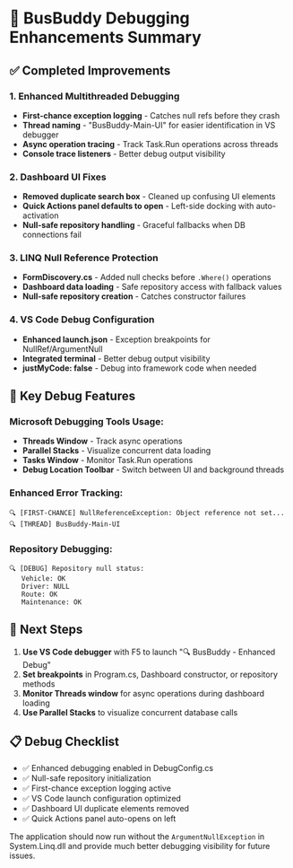 # 🔧 BusBuddy Debugging Enhancements Summary

## ✅ **Completed Improvements**

### **1. Enhanced Multithreaded Debugging**
- **First-chance exception logging** - Catches null refs before they crash
- **Thread naming** - "BusBuddy-Main-UI" for easier identification in VS debugger
- **Async operation tracing** - Track Task.Run operations across threads
- **Console trace listeners** - Better debug output visibility

### **2. Dashboard UI Fixes**
- **Removed duplicate search box** - Cleaned up confusing UI elements
- **Quick Actions panel defaults to open** - Left-side docking with auto-activation
- **Null-safe repository handling** - Graceful fallbacks when DB connections fail

### **3. LINQ Null Reference Protection**
- **FormDiscovery.cs** - Added null checks before `.Where()` operations
- **Dashboard data loading** - Safe repository access with fallback values
- **Null-safe repository creation** - Catches constructor failures

### **4. VS Code Debug Configuration**
- **Enhanced launch.json** - Exception breakpoints for NullRef/ArgumentNull
- **Integrated terminal** - Better debug output visibility
- **justMyCode: false** - Debug into framework code when needed

## 🎯 **Key Debug Features**

### **Microsoft Debugging Tools Usage:**
- **Threads Window** - Track async operations
- **Parallel Stacks** - Visualize concurrent data loading
- **Tasks Window** - Monitor Task.Run operations
- **Debug Location Toolbar** - Switch between UI and background threads

### **Enhanced Error Tracking:**
```
🔍 [FIRST-CHANCE] NullReferenceException: Object reference not set...
🔍 [THREAD] BusBuddy-Main-UI
```

### **Repository Debugging:**
```
🔍 [DEBUG] Repository null status:
   Vehicle: OK
   Driver: NULL
   Route: OK
   Maintenance: OK
```

## 🚀 **Next Steps**

1. **Use VS Code debugger** with F5 to launch "🔍 BusBuddy - Enhanced Debug"
2. **Set breakpoints** in Program.cs, Dashboard constructor, or repository methods
3. **Monitor Threads window** for async operations during dashboard loading
4. **Use Parallel Stacks** to visualize concurrent database calls

## 📋 **Debug Checklist**

- ✅ Enhanced debugging enabled in DebugConfig.cs
- ✅ Null-safe repository initialization
- ✅ First-chance exception logging active
- ✅ VS Code launch configuration optimized
- ✅ Dashboard UI duplicate elements removed
- ✅ Quick Actions panel auto-opens on left

The application should now run without the `ArgumentNullException` in System.Linq.dll and provide much better debugging visibility for future issues.

